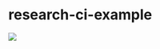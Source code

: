 # research-ci-example

<a href="https://codeclimate.com/github/lsGee/research-ci-example/maintainability"><img src="https://api.codeclimate.com/v1/badges/a157b1f6e392738bed01/maintainability" /></a>

